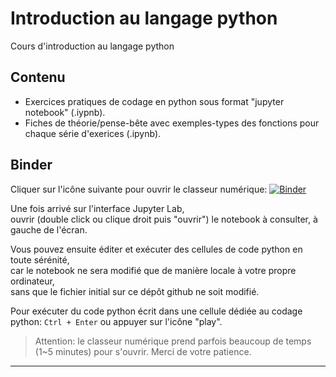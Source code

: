 # Introduction au langage python

Cours d'introduction au langage python

## Contenu

- Exercices pratiques de codage en python sous format "jupyter notebook" (.iypnb).
- Fiches de théorie/pense-bête avec exemples-types des fonctions pour chaque série d'exerices (.ipynb).

## Binder

Cliquer sur l'icône suivante pour ouvrir le classeur numérique:
[![Binder](https://mybinder.org/badge_logo.svg)](https://mybinder.org/v2/gh/lemoine-py/Introduction-Python.git/HEAD)

Une fois arrivé sur l'interface Jupyter Lab, <br>
ouvrir (double click ou clique droit puis "ouvrir") le notebook à consulter, à gauche de l'écran.

Vous pouvez ensuite éditer et exécuter des cellules de code python en toute sérénité, <br>
car le notebook ne sera modifié que de manière locale à votre propre ordinateur, <br>
sans que le fichier initial sur ce dépôt github ne soit modifié.

Pour exécuter du code python écrit dans une cellule dédiée au codage python: `Ctrl + Enter` ou appuyer sur l'icône "play".

> Attention: le classeur numérique prend parfois beaucoup de temps (1~5 minutes) pour s'ouvrir. Merci de votre patience.

---
